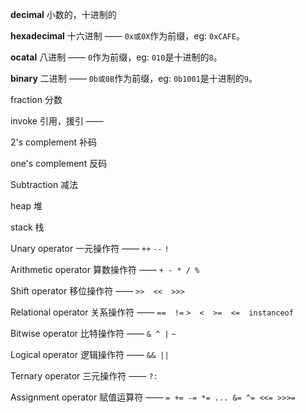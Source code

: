 **decimal** 小数的，十进制的

**hexadecimal** 十六进制 —— `0x或0X`作为前缀，eg: `0xCAFE`。

**ocatal** 八进制 —— `0`作为前缀，eg: `010`是十进制的`8`。

**binary** 二进制 —— `0b或0B`作为前缀，eg: `0b1001`是十进制的`9`。

fraction 分数

invoke 引用，援引 —— 

2's complement 补码

one's complement 反码

Subtraction 减法

heap 堆

stack 栈



Unary operator 一元操作符 —— `++`  `--`  `!`  

Arithmetic operator 算数操作符 —— `+ - * / %`

Shift operator 移位操作符 —— `>>  <<  >>>`

Relational operator 关系操作符 —— `==  !=`   `>  <  >=  <=  instanceof`

Bitwise operator 比特操作符 —— `& ^ |`    `~`

Logical operator 逻辑操作符 —— `&& ||`

Ternary operator 三元操作符 —— `?:`

Assignment operator 赋值运算符 —— `= += -= *= ... &= ^= <<= >>>=`


